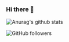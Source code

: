 
<!--
**HLQ-Struggle/HLQ-Struggle** is a ✨ _special_ ✨ repository because its `README.md` (this file) appears on your GitHub profile.

Here are some ideas to get you started:

- 🔭 I’m currently working on ...
- 🌱 I’m currently learning ...
- 👯 I’m looking to collaborate on ...
- 🤔 I’m looking for help with ...
- 💬 Ask me about ...
- 📫 How to reach me: ...
- 😄 Pronouns: ...
- ⚡ Fun fact: ...
-->

### Hi there 👋

![Anurag's github stats](https://github-readme-stats.vercel.app/api?username=HLQ-Struggle&theme=dark&show_icons=true&count_private=true)

![GitHub followers](https://img.shields.io/github/followers/HLQ-Struggle)
